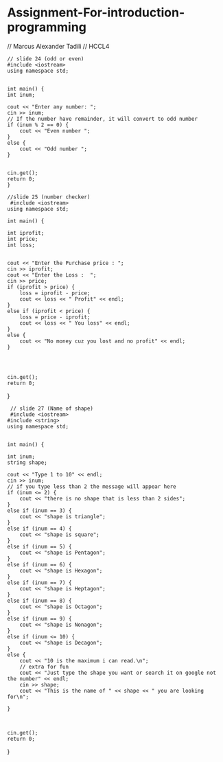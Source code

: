# Assignment-For-introduction-programming
// Marcus Alexander Tadili
// HCCL4


	// slide 24 (odd or even)
	#include <iostream>
	using namespace std;


	int main() {
	int inum;

	cout << "Enter any number: ";
	cin >> inum;
	// If the number have remainder, it will convert to odd number
	if (inum % 2 == 0) {
		cout << "Even number ";
	}
	else {
		cout << "Odd number ";
	}


	cin.get();
	return 0;
	}
  
  	//slide 25 (number checker)
 	 #include <iostream>
	using namespace std;

	int main() {

	int iprofit;
	int price;
	int loss;


	cout << "Enter the Purchase price : ";
	cin >> iprofit;
	cout << "Enter the Loss :  ";
	cin >> price;
	if (iprofit > price) {
		loss = iprofit - price;
		cout << loss << " Profit" << endl;
	}
	else if (iprofit < price) {
		loss = price - iprofit;
		cout << loss << " You loss" << endl;
	}
	else {                              
		cout << "No money cuz you lost and no profit" << endl;
	}




	cin.get();
	return 0;
} 
                              
                                                         
                                                         
	 // slide 27 (Name of shape)
	 #include <iostream>
	#include <string>
	using namespace std;


	int main() {

	int inum;
	string shape;

	cout << "Type 1 to 10" << endl;
	cin >> inum;
	// if you type less than 2 the message will appear here
	if (inum <= 2) {
		cout << "there is no shape that is less than 2 sides";
	}
	else if (inum == 3) {
		cout << "shape is triangle";
	}
	else if (inum == 4) {
		cout << "shape is square";
	}
	else if (inum == 5) {
		cout << "shape is Pentagon";
	}
	else if (inum == 6) {
		cout << "shape is Hexagon";
	}
	else if (inum == 7) {
		cout << "shape is Heptagon";
	}
	else if (inum == 8) {
		cout << "shape is Octagon";
	}
	else if (inum == 9) {
		cout << "shape is Nonagon";
	}
	else if (inum <= 10) {
		cout << "shape is Decagon";
	}
	else {
		cout << "10 is the maximum i can read.\n";
		// extra for fun
		cout << "Just type the shape you want or search it on google not the number" << endl;
		cin >> shape;
		cout << "This is the name of " << shape << " you are looking for\n";
	
	}



	cin.get();
	return 0;
}
